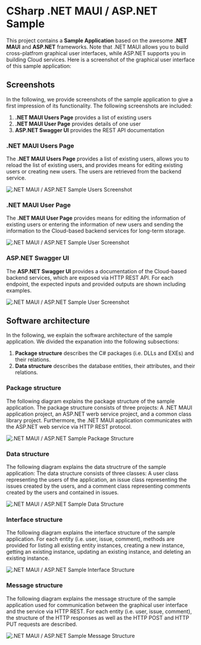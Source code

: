 # CSharp .NET MAUI / ASP.NET Sample

This project contains a **Sample Application** based on the awesome **.NET MAUI** and **ASP.NET** frameworks. Note that .NET MAUI allows you to build cross-platfrom graphical user interfaces, while ASP.NET supports you in building Cloud services. Here is a screenshot of the graphical user interface of this sample application:

## Screenshots

In the following, we provide screenshots of the sample application to give a first impression of its functionality. The following screenshots are included:

1. **.NET MAUI Users Page** provides a list of existing users
2. **.NET MAUI User Page** provides details of one user
3. **ASP.NET Swagger UI** provides the REST API documentation

### .NET MAUI Users Page

The **.NET MAUI Users Page** provides a list of existing users, allows you to reload the list of existing users, and provides means for editing existing users or creating new users. The users are retrieved from the backend service.

![.NET MAUI / ASP.NET Sample Users Screenshot](./Screenshots/CustomApp-Users.png)

### .NET MAUI User Page

The **.NET MAUI User Page** provides means for editing the information of existing users or entering the information of new users and sending the information to the Cloud-based backend services for long-term storage.

![.NET MAUI / ASP.NET Sample User Screenshot](./Screenshots/CustomApp-User.png)

### ASP.NET Swagger UI

The **ASP.NET Swagger UI** provides a documentation of the Cloud-based backend services, which are exposed via HTTP REST API. For each endpoint, the expected inputs and provided outputs are shown including examples.

![.NET MAUI / ASP.NET Sample User Screenshot](./Screenshots/CustomApi.png)

## Software architecture

In the following, we explain the software architecture of the sample application. We divided the expanation into the following subsections:

1. **Package structure** describes the C# packages (i.e. DLLs and EXEs) and their relations.
2. **Data structure** describes the database entities, their attributes, and their relations.

### Package structure

The following diagram explains the package structure of the sample application. The package structure consists of three projects: A .NET MAUI application project, an ASP.NET werb service project, and a common class library project. Furthermore, the .NET MAUI application communicates with the ASP.NET web service via HTTP REST protocol.

![.NET MAUI / ASP.NET Sample Package Structure](./Models/Package.svg)

### Data structure

The following diagram explains the data structrure of the sample application: The data structure consists of three classes: A user class representing the users of the application, an issue class representing the issues created by the users, and a comment class representing comments created by the users and contained in issues.

![.NET MAUI / ASP.NET Sample Data Structure](./Models/Data.svg)

### Interface structure

The following diagram explains the interface structure of the sample application. For each entity (i.e. user, issue, comment), methods are provided for listing all existing entity instances, creating a new instance, getting an existing instance, updating an existing instance, and deleting an existing instance.

![.NET MAUI / ASP.NET Sample Interface Structure](./Models/Interface.svg)

### Message structure

The following diagram explains the message structure of the sample application used for communication between the graphical user interface and the service via HTTP REST. For each entity (i.e. user, issue, comment), the structure of the HTTP responses as well as the HTTP POST and HTTP PUT requests are described.

![.NET MAUI / ASP.NET Sample Message Structure](./Models/Message.svg)